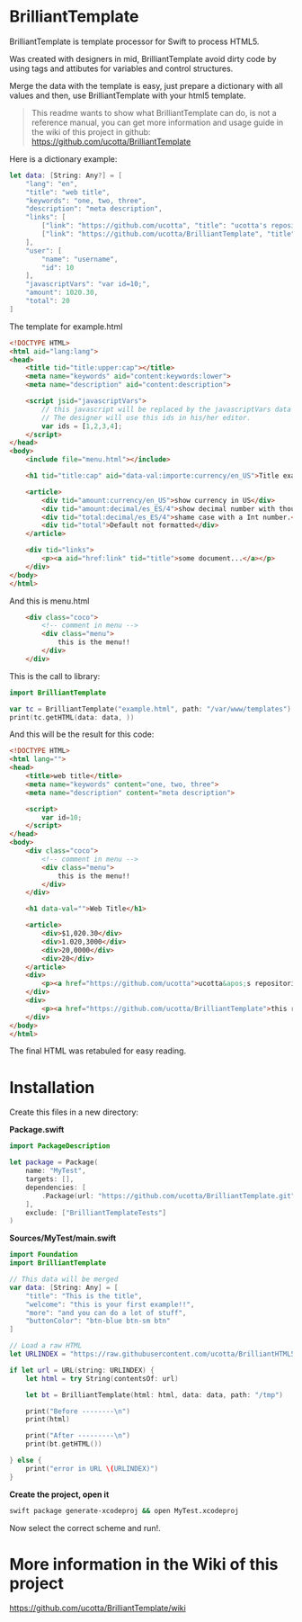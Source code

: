 # BrilliantTemplate

BrilliantTemplate is template processor for Swift to process HTML5.

Was created with designers in mid, BrilliantTemplate avoid dirty code by using tags and attibutes for variables and control structures.

Merge the data with the template is easy, just prepare a dictionary with all values and then, use BrilliantTemplate with your html5 template.

> This readme wants to show what BrilliantTemplate can do, is not a reference manual, you can get more information and usage guide in the wiki of this project in github: https://github.com/ucotta/BrilliantTemplate

Here is a dictionary example:

``` swift
let data: [String: Any?] = [
	"lang": "en",
	"title": "web title",
	"keywords": "one, two, three",
	"description": "meta description",
	"links": [
		["link": "https://github.com/ucotta", "title": "ucotta's repositories"],
		["link": "https://github.com/ucotta/BrilliantTemplate", "title": "this repository"],
	],
	"user": [
		"name": "username",
		"id": 10
	],
	"javascriptVars": "var id=10;",
	"amount": 1020.30,
	"total": 20
]
```

The template for example.html
``` html
<!DOCTYPE HTML>
<html aid="lang:lang">
<head>
	<title tid="title:upper:cap"></title>
	<meta name="keywords" aid="content:keywords:lower">
	<meta name="description" aid="content:description">

	<script jsid="javascriptVars">
		// this javascript will be replaced by the javascriptVars data
		// The designer will use this ids in his/her editor.
		var ids = [1,2,3,4];
	</script>
</head>
<body>
	<include file="menu.html"></include>

	<h1 tid="title:cap" aid="data-val:importe:currency/en_US">Title example</h1>

	<article>
		<div tid="amount:currency/en_US">show currency in US</div>
		<div tid="amount:decimal/es_ES/4">show decimal number with thousang separator in spaniard format</div>
		<div tid="total:decimal/es_ES/4">shame case with a Int number.</div>
		<div tid="total">Default not formatted</div>
	</article>

	<div tid="links">
		<p><a aid="href:link" tid="title">some document...</a></p>
	</div>
</body>
</html>
```

And this is menu.html
``` html
	<div class="coco">
		<!-- comment in menu -->
		<div class="menu">
			this is the menu!!
		</div>
	</div>
```


This is the call to library:

``` swift
import BrilliantTemplate

var tc = BrilliantTemplate("example.html", path: "/var/www/templates")
print(tc.getHTML(data: data, ))

```

And this will be the result for this code:

``` html
<!DOCTYPE HTML>
<html lang="">
<head>
	<title>web title</title>
	<meta name="keywords" content="one, two, three">
	<meta name="description" content="meta description">

	<script>
		var id=10;
	</script>
</head>
<body>
	<div class="coco">
		<!-- comment in menu -->
		<div class="menu">
			this is the menu!!
		</div>
	</div>

	<h1 data-val="">Web Title</h1>

	<article>
		<div>$1,020.30</div>
		<div>1.020,3000</div>
		<div>20,0000</div>
		<div>20</div>
	</article>
	<div>
		<p><a href="https://github.com/ucotta">ucotta&apos;s repositories</a></p>
	</div>
	<div>
		<p><a href="https://github.com/ucotta/BrilliantTemplate">this repository</a></p>
	</div>
</body>
</html>

```

The final HTML was retabuled for easy reading.

# Installation

Create this files in a new directory:

**Package.swift**
```swift
import PackageDescription

let package = Package(
	name: "MyTest",
	targets: [],
	dependencies: [
		.Package(url: "https://github.com/ucotta/BrilliantTemplate.git", majorVersion: 0)
	],
	exclude: ["BrilliantTemplateTests"]
)
```

**Sources/MyTest/main.swift**
```swift
import Foundation
import BrilliantTemplate

// This data will be merged
var data: [String: Any] = [
	"title": "This is the title",
	"welcome": "this is your first example!!",
	"more": "and you can do a lot of stuff",
	"buttonColor": "btn-blue btn-sm btn"
]

// Load a raw HTML 
let URLINDEX = "https://raw.githubusercontent.com/ucotta/BrilliantHTML5Parser/master/examples/index.html"

if let url = URL(string: URLINDEX) {
	let html = try String(contentsOf: url)

	let bt = BrilliantTemplate(html: html, data: data, path: "/tmp")

	print("Before --------\n")
	print(html)

	print("After ---------\n")
	print(bt.getHTML())

} else {
	print("error in URL \(URLINDEX)")
}
```

**Create the project, open it**

```bash
swift package generate-xcodeproj && open MyTest.xcodeproj
```

Now select the correct scheme and run!.


# More information in the Wiki of this project
https://github.com/ucotta/BrilliantTemplate/wiki

```

